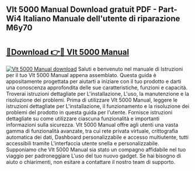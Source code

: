 ## Vlt 5000 Manual Download gratuit PDF - Part-Wi4 Italiano Manuale dell'utente di riparazione M6y70

# <h2><a href="http://dfam33.blite.top/?on=Vlt+5000+Manual">🔗Download 👉🔴 Vlt 5000 Manual</a></h2>

[![Vlt 5000 Manual download](https://i.imgur.com/lujVjoI.png)](http://dfam33.blite.top/?on=Vlt+5000+Manual)
Saluti e benvenuto nel manuale di Istruzioni per il tuo Vlt 5000 Manual appena assemblato. Questa guida è appositamente progettata per aiutarti a iniziare con il tuo prodotto e darti una conoscenza approfondita delle sue caratteristiche, funzioni e capacità. Troverai istruzioni dettagliate per L'installazione, L'uso, la manutenzione e la risoluzione dei problemi. Prima di utilizzare Vlt 5000 Manual, leggere le istruzioni dettagliate per L'installazione, il funzionamento e la risoluzione dei problemi del prodotto in questa guida per l'utente. Fornisce istruzioni dettagliate su come utilizzare ciascuna funzionalità e importanti informazioni sulla sicurezza. Vlt 5000 Manual offre agli utenti una vasta gamma di funzionalità avanzate, tra cui rete privata virtuale, crittografia automatica dei dati, Dashboard personalizzabile e accesso multiutente, tutti accessibili tramite L'interfaccia utente snella e personalizzabile. Supponiamo che Vlt 5000 Manual sia stato un compagno affidabile nel tuo viaggio per padroneggiare L'uso del tuo nuovo gadget. Se hai bisogno di aiuto o chiarimenti, non esitare a contattare il nostro team di supporto.
